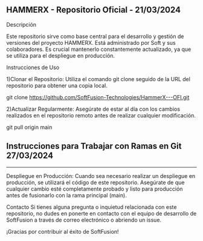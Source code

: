 HAMMERX - Repositorio Oficial - 21/03/2024
---------------------------------------------
Descripción

Este repositorio sirve como base central para el desarrollo y gestión de versiones del proyecto HAMMERX. Está administrado por Soft y sus colaboradores. Es crucial mantenerlo constantemente actualizado, ya que se utiliza para el despliegue en producción.

Instrucciones de Uso

1)Clonar el Repositorio: Utiliza el comando git clone seguido de la URL del repositorio para obtener una copia local.

git clone https://github.com/SoftFusion-Technologies/HammerX---OFI.git

2)Actualizar Regularmente: Asegúrate de estar al día con los cambios realizados en el repositorio remoto antes de realizar cualquier modificación.

git pull origin main

Instrucciones para Trabajar con Ramas en Git 27/03/2024
-------------------------------------------------------


-------------------------------------------------------
Despliegue en Producción: Cuando sea necesario realizar un despliegue en producción, se utilizará el código de este repositorio. Asegúrate de que cualquier cambio esté completamente probado y listo para producción antes de fusionarlo con la rama principal (main).

Contacto
Si tienes alguna pregunta o inquietud relacionada con este repositorio, no dudes en ponerte en contacto con el equipo de desarrollo de SoftFusion a través de correo electrónico o abriendo un issue.

¡Gracias por contribuir al éxito de SoftFusion!
